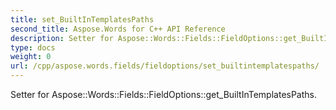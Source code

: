 ```yaml
---
title: set_BuiltInTemplatesPaths
second_title: Aspose.Words for C++ API Reference
description: Setter for Aspose::Words::Fields::FieldOptions::get_BuiltInTemplatesPaths. 
type: docs
weight: 0
url: /cpp/aspose.words.fields/fieldoptions/set_builtintemplatespaths/
---
```


Setter for Aspose::Words::Fields::FieldOptions::get_BuiltInTemplatesPaths. 

